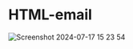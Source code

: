 # HTML-email

![Screenshot 2024-07-17 15 23 54](https://github.com/user-attachments/assets/353135ba-c41e-40f4-814e-c0bad9a8cdde)
